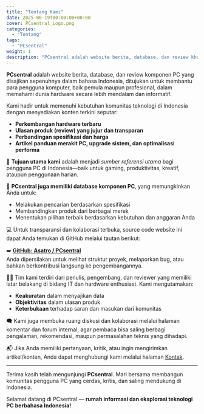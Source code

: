 ```yaml
---
title: "Tentang Kami"
date: 2025-06-19T00:00:00+00:00
cover: PCsentral_Logo.png
categories:
  - "Tentang"
tags:
  - "PCsentral"
weight: 1
description: "PCsentral adalah website berita, database, dan review khusus komponen PC berbahasa Indonesia."
---
```


**PCsentral** adalah website berita, database, dan review komponen PC yang disajikan sepenuhnya dalam bahasa Indonesia, ditujukan untuk membantu para pengguna komputer, baik pemula maupun profesional, dalam memahami dunia hardware secara lebih mendalam dan informatif.

Kami hadir untuk memenuhi kebutuhan komunitas teknologi di Indonesia dengan menyediakan konten terkini seputar:

- **Perkembangan hardware terbaru**
- **Ulasan produk (review) yang jujur dan transparan**
- **Perbandingan spesifikasi dan harga**
- **Artikel panduan merakit PC, upgrade sistem, dan optimalisasi performa**

🎯 **Tujuan utama kami** adalah menjadi _sumber referensi utama_ bagi pengguna PC di Indonesia—baik untuk gaming, produktivitas, kreatif, ataupun penggunaan harian.

🧠 **PCsentral juga memiliki database komponen PC**, yang memungkinkan Anda untuk:
- Melakukan pencarian berdasarkan spesifikasi
- Membandingkan produk dari berbagai merek
- Menentukan pilihan terbaik berdasarkan kebutuhan dan anggaran Anda

💻 Untuk transparansi dan kolaborasi terbuka, source code website ini dapat Anda temukan di GitHub melalui tautan berikut:

➡️ **[GitHub: Asatro / PCsentral](https://github.com/Asatro/PCsentral)**  
Anda dipersilakan untuk melihat struktur proyek, melaporkan bug, atau bahkan berkontribusi langsung ke pengembangannya.

👨‍💻 Tim kami terdiri dari penulis, pengembang, dan reviewer yang memiliki latar belakang di bidang IT dan hardware enthusiast. Kami mengutamakan:
- **Keakuratan** dalam menyajikan data
- **Objektivitas** dalam ulasan produk
- **Keterbukaan** terhadap saran dan masukan dari komunitas

🗨️ Kami juga membuka ruang diskusi dan kolaborasi melalui halaman komentar dan forum internal, agar pembaca bisa saling berbagi pengalaman, rekomendasi, maupun permasalahan teknis yang dihadapi.

📬 Jika Anda memiliki pertanyaan, kritik, atau ingin mengirimkan artikel/konten, Anda dapat menghubungi kami melalui halaman [Kontak](/kontak).

---

Terima kasih telah mengunjungi **PCsentral**. Mari bersama membangun komunitas pengguna PC yang cerdas, kritis, dan saling mendukung di Indonesia.

Selamat datang di PCsentral — **rumah informasi dan eksplorasi teknologi PC berbahasa Indonesia!**
